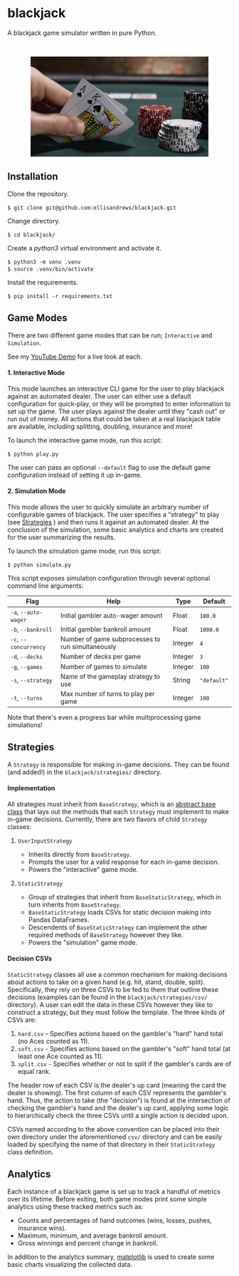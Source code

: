 # blackjack
A blackjack game simulator written in pure Python.

<br>

<p align="center">
  <img src="./table.jpg" width="400">
</p>


## Installation

Clone the repository.

```
$ git clone git@github.com:ellisandrews/blackjack.git
```

Change directory.

```
$ cd blackjack/
```

Create a _python3_ virtual environment and activate it.

```
$ python3 -m venv .venv
$ source .venv/bin/activate
```

Install the requirements.

```
$ pip install -r requirements.txt
```

## Game Modes

There are two different game modes that can be run; `Interactive` and `Simulation`.

See my [YouTube Demo](https://www.youtube.com/watch?v=aoJmxT8Urp4) for a live look at each.

#### 1. Interactive Mode

This mode launches an interactive CLI game for the user to play blackjack against an automated dealer. The user can either use a default configuration for quick-play, or they will be prompted to enter information to set up the game. The user plays against the dealer until they "cash out" or run out of money. All actions that could be taken at a real blackjack table are available, including splitting, doubling, insurance and more!

To launch the interactive game mode, run this script:

```
$ python play.py
```

The user can pass an optional `--default` flag to use the default game configuration instead of setting it up in-game.

#### 2. Simulation Mode

This mode allows the user to quickly simulate an arbitrary number of configurable games of blackjack. The user specifies a "strategy" to play (see [Strategies](#strategies) ) and then runs it against an automated dealer. At the conclusion of the simulation, some basic analytics and charts are created for the user summarizing the results.

To launch the simulation game mode, run this script:

```
$ python simulate.py
```

This script exposes simulation configuration through several optional command line arguments:

| Flag | Help | Type | Default | 
|---|---|---|---|
| `-a`, `--auto-wager` | Initial gambler auto-wager amount | Float | `100.0` |
| `-b`, `--bankroll` | Initial gambler bankroll amount | Float | `1000.0` |
| `-c`, `--concurrency` | Number of game subprocesses to run simultaneously | Integer | `4` |
| `-d`, `--decks` | Number of decks per game | Integer | `3` |
| `-g`, `--games` | Number of games to simulate | Integer | `100` |
| `-s`, `--strategy` | Name of the gameplay strategy to use | String | `"default"` |
| `-t`, `--turns` | Max number of turns to play per game | Integer | `100` |

Note that there's even a progress bar while multiprocessing game simulations!

## Strategies

A `Strategy` is responsible for making in-game decisions. They can be found (and added!) in the `blackjack/strategies/` directory.

#### Implementation

All strategies must inherit from `BaseStrategy`, which is an [abstract base class](https://docs.python.org/3/library/abc.html) that lays out the methods that each `Strategy` must implement to make in-game decisions. Currently, there are two flavors of child `Strategy` classes:

1. `UserInputStrategy`
    - Inherits directly from `BaseStrategy`.
    - Prompts the user for a valid response for each in-game decision. 
    - Powers the "interactive" game mode.

2. `StaticStrategy`
    - Group of strategies that inherit from `BaseStaticStrategy`, which in turn inherits from `BaseStrategy`.
    - `BaseStaticStrategy` loads CSVs for static decision making into Pandas DataFrames.
    - Descendents of `BaseStaticStrategy` can implement the other required methods of `BaseStrategy` however they like.
    - Powers the "simulation" game mode.

#### Decision CSVs

`StaticStrategy` classes all use a common mechanism for making decisions about actions to take on a given hand (e.g. hit, stand, double, split). Specifically, they rely on three CSVs to be fed to them that outline these decisions (examples can be found in the `blackjack/strategies/csv/` directory). A user can edit the data in these CSVs however they like to construct a strategy, but they must follow the template. The three kinds of CSVs are:

1. `hard.csv` - Specifies actions based on the gambler's "hard" hand total (no Aces counted as 11).
2. `soft.csv` - Specifies actions based on the gambler's "soft" hand total (at least one Ace counted as 11).
3. `split.csv` - Specifies whether or not to split if the gambler's cards are of equal rank.

The header row of each CSV is the dealer's up card (meaning the card the dealer is showing). The first column of each CSV represents the gambler's hand. Thus, the action to take (the "decision") is found at the intersection of checking the gambler's hand and the dealer's up card, applying some logic to hierarchically check the three CSVs until a single action is decided upon.

CSVs named according to the above convention can be placed into their own directory under the aforementioned `csv/` directory and can be easily loaded by specifying the name of that directory in their `StaticStrategy` class definition.

## Analytics

Each instance of a blackjack game is set up to track a handful of metrics over its lifetime. Before exiting, both game modes print some simple analytics using these tracked metrics such as:

- Counts and percentages of hand outcomes (wins, losses, pushes, insurance wins).
- Maximum, minimum, and average bankroll amount.
- Gross winnings and percent change in bankroll.

In addition to the analytics summary, [matplotlib](https://matplotlib.org/) is used to create some basic charts visualizing the collected data.
